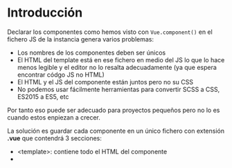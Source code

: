 # Introducción
Declarar los componentes como hemos visto con `Vue.component()` en el fichero JS de la instancia genera varios problemas:
* Los nombres de los componentes deben ser únicos
* El HTML del template está en ese fichero en medio del JS lo que lo hace menos legible y el editor no lo resalta adecuadamente (ya que espera encontrar códgo JS no HTML)
* El HTML y el JS del componente están juntos pero no su CSS
* No podemos usar fácilmente herramientas para convertir SCSS a CSS, ES2015 a ES5, etc

Por tanto eso puede ser adecuado para proyectos pequeños pero no lo es cuando estos enpiezan a crecer.

La solución es guardar cada componente en un único fichero con extensión **.vue** que contendrá 3 secciones:
* \<template>: contiene todo el HTML del componente
* <script>: con el JS del mismo
* <style>: donde pondremos el CSS del componente
  
Aunque esto va contra la norma de tener el HTML, JS y CSS en ficheros separados en realidad están separados en diferentes secciones y todo junto en un único fichero con todo lo que necesita el componente.

La mayoría de editores soportan lestos ficheros (directamente o instalándoles algún plugin) por lo que el resaltado de las diferentes partes es correcto. Además con **vue-cli** podemos integrar fácilmente _Webpack_ de forma que podemos usar ES2015 y los preprocesadores más comunes (SASS, Pug/Jade, Stylus, ...) ya se se traducirá automáticamente a ES5, HTML5 y CSS3.

## \<template>
Aquí incluiremos el HTML que sustituirá a la etiqueta del componente. Recuerda que dentro sólo puede haber un único elemento HTML (si queremos poner más de uno los incluiremos en otro que los englobe).

## \<script>
Aquí definimos el componente. Será un objeto que exportaremos con sus diferentes propiedades:
```[javascript]
import UserFormInput from './UserFormInput.vue'

export default {
  name: 'user-form',
  components: {
    'input-form': UserFormInput,
  },
  props: ['id', 'textBtnOk'],
  data() {
    return {
      ...
    }
  },		
  methods: {
    ...
  },
  created() {
    ...
  },
}
```
Entre las propiedades que podemos incluir están:
* name: el nombre del componente. Sólo es obligatorio en caso de componentes recursivos (si el componente se usará en otro componente al registrarlo allí le daremos el nombre que usaremos como etiqueta para el mismo y este se ignora)
* components: aquí registramos componentes hijos que queramos usar. Ponemos el nombre que le daremos y el objeto que lo contiene (antes debemos haber importado dicho objeto). En el HTML usaremos como etiqueta el nombre con que lo registramos aquí
* props: donde registramos los parámetros que nos pasa el componente padre
* data: función que devuelve un objeto con todas las variables del componente
* methods: objeto con los métodos del componente
* computed: aquí pondremos las propiedades calculadas del componente
* created(), mounted(), ...: funciones hook que se ejecutarán al crearse el componente, al montarse, ...

## \<style>
Aquí pondremos estilos CSS que se aplicarán al componente

